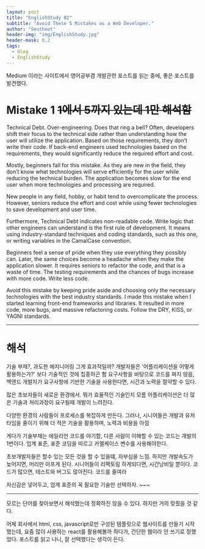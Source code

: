 ```yaml
---
layout: post
title: "EnglishStudy 02"
subtitle: "Avoid These 5 Mistakes as a Web Developer."
author: "Seuthoot"
header-img: "img/EnglishStudy.jpg"
header-mask: 0.2
tags:
  - blog
  - EnglishStudy
---
```


Medium 이라는 사이트에서 영어공부겸 개발관련 포스트를 읽는 중에, 좋은 포스트를 발견했다.<br>

# Mistake 1 ~~1에서 5까지 있는데 1만 해석함~~<br>
Technical Debt. Over-engineering. Does that ring a bell? Often, developers shift their focus to the technical side rather than understanding how the user will utilize the application. Based on those requirements, they don’t write their code. If back-end engineers used technologies based on the requirements, they would significantly reduce the required effort and cost.

Mostly, beginners fall for this mistake. As they are new in the field, they don’t know what technologies will serve efficiently for the user while reducing the technical burden. The application becomes slow for the end user when more technologies and processing are required.

New people in any field, hobby, or habit tend to overcomplicate the process. However, seniors reduce the effort and cost while using fewer technologies to save development and user time.

Furthermore, Technical Debt indicates non-readable code. Write logic that other engineers can understand is the first rule of development. It means using industry-standard techniques and coding standards, such as this one, or writing variables in the CamalCase convention.

Beginners feel a sense of pride when they use everything they possibly can. Later, the same choices become a headache when they make the application slower. It requires seniors to refactor the code, and that is a waste of time. The testing requirements and the chances of bugs increase with more code. Write less code.

Avoid this mistake by keeping pride aside and choosing only the necessary technologies with the best industry standards. I made this mistake when I started learning front-end frameworks and libraries. It resulted in more code, more bugs, and massive refactoring costs. Follow the DRY, KISS, or YAGNI standards.

----------------------------------------------------------------------
# 해석

기술 부채?, 과도한 에지니어링 그게 효과적일까? 개발자들은 '어플리케이션을 어떻게 활용하는가?' 보다 기술적인 것에 집중하곤 함 요구사항을 바탕으로 코드를 짜지 않음, 백엔드 개발자가 요구사항에 기반한 기술을 사용한다면, 시간과 노력을 절약할 수 있다.

많은 초보자들이 새로운 환경에서. 뭐가 효율적인 기술인지 모름 어플리케이션은 더 많은 기술과 처리과정이 요구될때 개발이 느려진다.

다양한 환경의 사람들이 프로세스를 복잡하게 만든다. 그러나, 시니어들은 개발과 유저타임을 줄이기 위해 더 적은 기술을 활용하며, 노력과 비용을 아낌

게다가 기술부채는 에일리언 코드를 야기함, 다른 사람이 이해할 수 있는 코드는 개발의 1번이다.
업계 표준, 표준 코딩을 따르고 카멜케이스 변수를 사용해야한다.

초보개발자들은 할수 있는 모든 것을 할 수 있을떄, 자부심을 느낌. 하지만 개발속도가 늦어지면, 머리만 아프게 된다. 시니어들이 리팩토링 하게되다면, 시간낭비일 뿐이다. 코드가 많으면, 테스트와 버그도 많아진다. 코드를 줄여라

자신감은 넣어두고, 업계 표준의 꼭 필요한 기술만 선택하자. ~~~

----------------------------------------------------------------------

모르는 단어를 찾아보면서 해석했는데 정확하진 않을 수 있다. 하지만 거의 맞췄을 것 같다.

어제 회사에서 html, css, javascript로만 구성된 템플릿으로 웹사이트를 만들기 시작했는데,
요즘 많이 사용하는 react를 활용해볼까 하다가, 간단한 웹이라 안 쓰기로 정했었다.
포스트를 읽고 나니, 잘 선택했다는 생각이 든다.
